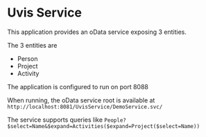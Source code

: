 # Uvis Service

This application provides an oData service exposing 3 entities.

The 3 entities are

* Person
* Project
* Activity

The application is configured to run on port 8088

When running, the oData service root is available at 
`http://localhost:8081/UvisService/DemoService.svc/`

The service supports queries like
`People?$select=Name&$expand=Activities($expand=Project($select=Name))`

